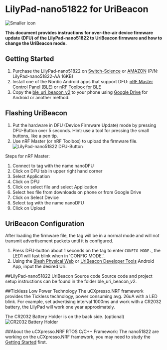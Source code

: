 # LilyPad-nano51822 for UriBeacon

![Smaller icon](http://www.embeda.com.tw/tw/wp-content/uploads/2014/10/LilyPad-4-NANO51822-01s.jpg "LilyPad-nano51822")

**This document provides instructions for over-the-air device firmware update (DFU) of the LilyPad-nano51822 to UriBeacon firmware and how to change the UriBeacon mode.**


## Getting Started
1. Purchase the LilyPad-nano51822 on [Switch-Science](https://international.switch-science.com/catalog/2158/) or  [AMAZON](http://www.amazon.com/uCXpresso-LilyPad-nano51822-Arduino-iBeacon/dp/B00RE6CL4G/ref=sr_1_1?s=pc&ie=UTF8&qid=1423904848&sr=1-1) (P/N: LilyPad-nano51822-AA 16KB)
2. Install one of the Nordic Android apps that support DFU: [nRF Master Control Panel (BLE)](https://play.google.com/store/apps/details?id=no.nordicsemi.android.mcp) or [nRF Toolbox for BLE](https://play.google.com/store/apps/details?id=no.nordicsemi.android.nrftoolbox)
3. Copy the [ble_uri_beacon_v2](https://www.dropbox.com/s/cfwc8g5m12wrj7u/ble_uri_beacon_v2.hex?dl=0) to your phone using  [Google Drive](https://play.google.com/store/apps/details?id=com.google.android.apps.docs) for Android or another method.

## Flashing UriBeacon
1. Put the hardware in DFU (Device Firmware Update) mode by pressing DFU-Button over 5 seconds. Hint: use a tool for pressing the small buttons, like a pen tip.
2. Use nRF Master (or nRF Toolbox) to upload the firmware file.
![LilyPad-nano51822 DFU-Button](http://www.embeda.com.tw/ucxpresso/wp-content/uploads/2015/02/LilyPad-4-NANO51822-01ss-1.png "LilyPad-nano51822 Button")

Steps for nRF Master:

1. Connect to tag with the name nanoDFU
2. Click on DFU tab in upper right hand corner
3. Select Application
4. Click on DFU
6. Click on select file and select Application
7. Select hex file from downloads on phone or from Google Drive
8. Click on Select Device
9. Select tag with the name nanoDFU
10. Click on Upload

## UriBeacon Configuration

After loading the firmware file, the tag will be in a normal mode and will not transmit advertisement packets until it is configured.

1. Press DFU-button about 1 seconds on the tag to enter `CONFIG MODE.`, the LED1 will fast blink when in 'CONFIG MODE.'.
2. Using the [Blesh Physical Web](https://play.google.com/store/apps/details?id=com.blesh.physicalweb) or [UriBeacon Developer Tools](https://github.com/google/uribeacon/releases) Android App, input the desired Uri.

##LilyPad-nano51822 UriBeacon Source code
Source code and project setup instructions can be found in the folder ble_uri_beacon_v2.

##Tickless Low Power Technology
The uCXpresso.NRF framework provides the Tickless technology, power consuming avg. 26uA with a LED blink.
For example, set advertising interval 1000ms and work with a CR2032 battery, the LilyPad will work one year approximately.

The CR2032 Battery Holder is on the back side. (optional)
![CR2032 Battery Holder](http://www.embeda.com.tw/ucxpresso/wp-content/uploads/2015/03/LilyPad-4-NANO51822-02ss.jpg)

##About the uCXpresso.NRF RTOS C/C++ Framework:
The nano51822 are working on the uCXpresso.NRF framework, you may need to study the [Getting Started](http://www.embeda.com.tw/ucxpresso/?article=getting-started-2) first.
